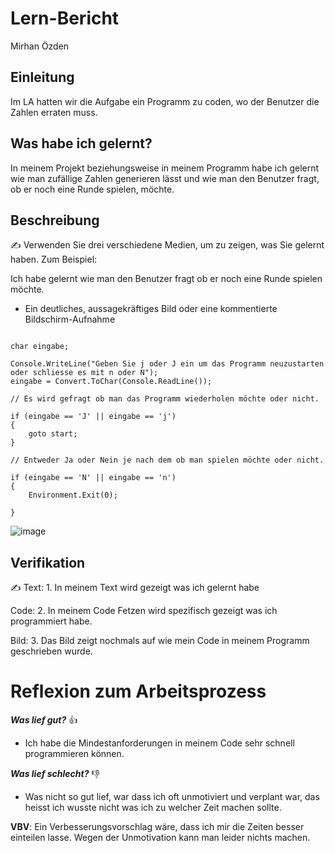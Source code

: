 # Lern-Bericht
Mirhan Özden

## Einleitung

Im LA hatten wir die Aufgabe ein Programm zu coden, wo der Benutzer die Zahlen erraten muss.

## Was habe ich gelernt?

In meinem Projekt beziehungsweise in meinem Programm habe ich gelernt wie man zufällige Zahlen generieren lässt und wie man den Benutzer fragt, ob er noch eine Runde spielen, möchte.

## Beschreibung

✍️ Verwenden Sie drei verschiedene Medien, um zu zeigen, was Sie gelernt haben. Zum Beispiel:

Ich habe gelernt wie man den Benutzer fragt ob er noch eine Runde spielen möchte.


* Ein deutliches, aussagekräftiges Bild oder eine kommentierte Bildschirm-Aufnahme


```Csharp

char eingabe;

Console.WriteLine("Geben Sie j oder J ein um das Programm neuzustarten oder schliesse es mit n oder N");
eingabe = Convert.ToChar(Console.ReadLine());

// Es wird gefragt ob man das Programm wiederholen möchte oder nicht. 
  
if (eingabe == 'J' || eingabe == 'j')
{
    goto start;
}

// Entweder Ja oder Nein je nach dem ob man spielen möchte oder nicht.

if (eingabe == 'N' || eingabe == 'n')
{
    Environment.Exit(0);

}
```
![image](https://user-images.githubusercontent.com/111046193/191688671-9eb649c2-4958-45e0-855c-f4afb9e8abf5.png)


## Verifikation

✍️
  Text:        1. In meinem Text wird gezeigt was ich gelernt habe
   
  Code:        2. In meinem Code Fetzen wird spezifisch gezeigt was ich programmiert habe.
         
  Bild:        3. Das Bild zeigt nochmals auf wie mein Code in meinem Programm geschrieben wurde.
   
   
# Reflexion zum Arbeitsprozess

***Was lief gut?***
👍
 - Ich habe die Mindestanforderungen in meinem Code sehr schnell programmieren können.

***Was lief schlecht?***
👎
 - Was nicht so gut lief, war dass ich oft unmotiviert und verplant war, das heisst ich wusste nicht was ich zu welcher Zeit machen sollte.

**VBV**:
Ein Verbesserungsvorschlag wäre, dass ich mir die Zeiten besser einteilen lasse. Wegen der Unmotivation kann man leider nichts machen.
